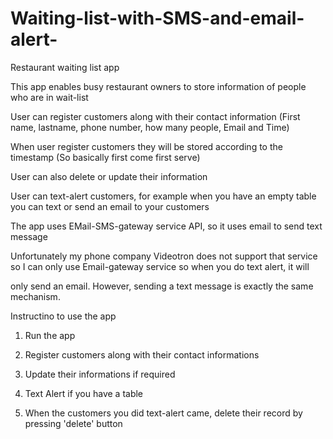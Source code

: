 # Waiting-list-with-SMS-and-email-alert-
Restaurant waiting list app

This app enables busy restaurant owners to store information of people who are in wait-list

User can register customers along with their contact information (First name, lastname, phone number, how many people, Email and Time)

When user register customers they will be stored according to the timestamp (So basically first come first serve)

User can also delete or update their information

User can text-alert customers, for example when you have an empty table you can text or send an email to your customers

The app uses EMail-SMS-gateway service API, so it uses email to send text message

Unfortunately my phone company Videotron does not support that service so I can only use Email-gateway service so when you do text alert, it will

only send an email. However, sending a text message is exactly the same mechanism.

Instructino to use the app

1. Run the app 

2. Register customers along with their contact informations

3. Update their informations if required

4. Text Alert if you have a table 

5. When the customers you did text-alert came, delete their record by pressing 'delete' button
